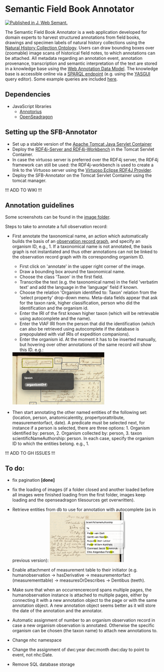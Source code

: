 # Semantic Field Book Annotator

[![Published in J. Web Semant.](https://img.shields.io/badge/published%20in-JWebSemant-blue.svg)](https://doi.org/10.1016/j.websem.2018.06.002)

The Semantic Field Book Annotator is a web application developed for domain experts to harvest structured annotations from field books, drawings and specimen labels of natural history collections using the [Natural History Collection Ontology](https://github.com/lisestork/NHC-Ontology). Users can draw bounding boxes over (zoomable) image scans of historical field notes, to which annotations can be attached. All metadata regarding an annotation event, annotation provenance, transcription and semantic interpretation of the text are stored in a knowledge base using the [Web Annotation Data Model](https://www.w3.org/TR/annotation-model/). The knowledge base is accessible online via a [SPARQL endpoint](http://makingsense.liacs.nl/rdf4j-server/repositories/NC) (e.g. using the [YASGUI](https://yasgui.triply.cc/) query editor). Some example queries are included [here](https://github.com/lisestork/NHC-Ontology/blob/master/Example_Queries.txt).

## Dependencies
- JavaScript libraries
  - [Annotorius](https://annotorious.github.io)
  - [OpenSeadragon](https://openseadragon.github.io/) 

## Setting up the SFB-Annotator
- Set up a stable version of the [Apache Tomcat Java Servlet Container](http://tomcat.apache.org/)
- Deploy the [RDF4j-Server and RDF4j-Workbench](http://docs.rdf4j.org/server-workbench-console/) in the Tomcat Servlet Container.
- In case the virtuoso server is preferred over the RDF4j server, the RDF4j framework can still be used: the RDF4j-workbench is used to create a link to the Virtuoso server using the [Virtuoso Eclipse RDF4J Provider](http://vos.openlinksw.com/owiki/wiki/VOS/VirtSesame2Provider).
- Deploy the SFB-Annotator on the Tomcat Servlet Container using the tomcat manager.

!!! ADD TO WIKI !!!
## Annotation guidelines
Some screenshots can be found in the [image folder](/images). 

Steps to take to annotate a full observation record: 
- First annotate the taxonomical name, an action which automatically builds the basis of an [observation record graph](https://github.com/lisestork/NHC-Ontology/blob/master/Images/RecordGraph.png), and specify an organism ID, e.g., 1. If a taxonomical name is not annotated, the basis graph is not instantiated and thus other annotations can not be linked to the observation record graph with its corresponding organism ID.
    - First click on 'annotate' in the upper right corner of the image. 
    - Draw a bounding box around the taxonomical name. 
    - Choose the class 'Taxon' in the first field. 
    - Transcribe the text (e.g. the taxonomical name) in the field 'verbatim text' and add the language in the 'language' field if known.
    - Choose the relation 'Organism identified to: Taxon' relation from the 'select property' drop-down menu. Meta-data fields appear that ask for the taxon rank, higher classification, person who did the identification and the organism id. 
    - Enter the IRI of the first known higher taxon (which will be retrievable using autocomplete and the name). 
    - Enter the VIAF IRI from the person that did the identification (which can also be retrieved using autocomplete if the  database is prepopulated with viaf IRIs of expedition companions).
    - Enter the organism id. At the moment it has to be inserted manually, but hovering over other annotations of the same record will show this ID. e.g.: 
    <img width="300" src="/images/organismID.png">
 
- Then start annotating the other named entities of the following set: {location, person, anatomicalentity, propertyorattribute, measurementorfact, date}. A predicate must be selected next, for instance if a person is selected, there are three options: 1. Organism identified by: person, 2. Organism collected by: person, 3. taxon scientificNameAuthorship: person. In each case, specify the organism ID to which the entities belong. e.g., 1.

!!! ADD TO GH ISSUES !!!
## To do: 
- fix pagination <b>[done]</b>
- fix the loading of images (if a folder closed and another loaded before all images were finished loading from the first folder, images keep loading and the openseadragon tilesources get overwritten). 
- Retrieve entities from db to use for annotation with autocomplete (as in previous version):
  <img width="250" src="/images/Temauto.png">
  
- Enable attachment of measurement table to their initiator (e.g. humanobservation -> hasDerivative -> measurementorfact      (measurementtable) -> measuresOrDescribes -> Dentibus (teeth). 
- Make sure that when an occurrencerecord spans multiple pages, the humanobservation instance is attached to multiple pages, either by connecting it with a new annotation object to the page or with the same annotation object. A new annotation object seems better as it will store the date of the annotation and the annotator. 
- Automatic assignment of number to an organism observation record in case a new organism observation is annotated. Otherwise the specific organism can be chosen (the taxon name) to attach new annotations to.
- Change nhc namespace
- Change the assignment of dwc:year dwc:month dwc:day to point to event, not nhc:Date. 
- Remove SQL database storage
